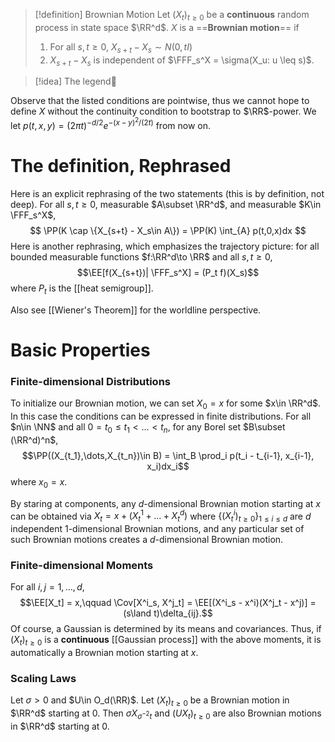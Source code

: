 >[!definition] Brownian Motion
>Let $(X_t)_{t\geq 0}$ be a **continuous** random process in state space $\RR^d$. $X$ is a ==**Brownian motion**== if
>1. For all $s,t \geq 0$, $X_{s+t} - X_s\sim N(0, tI)$
>2. $X_{s+t} - X_s$ is independent of $\FFF_s^X = \sigma(X_u: u \leq s)$.

>[!idea] The legend🤩

Observe that the listed conditions are pointwise, thus we cannot hope to define $X$ without the continuity condition to bootstrap to $\RR$-power. We let $p(t,x,y) = (2\pi t)^{-d/2} e^{-(x-y)^2 / (2t)}$ from now on.

# The definition, Rephrased

Here is an explicit rephrasing of the two statements (this is by definition, not deep). For all $s,t\geq 0$, measurable $A\subset \RR^d$, and measurable $K\in \FFF_s^X$,
$$
\PP(K \cap \{X_{s+t} - X_s\in A\}) = \PP(K) \int_{A} p(t,0,x)dx
$$
Here is another rephrasing, which emphasizes the trajectory picture: for all bounded measurable functions $f:\RR^d\to \RR$ and all $s,t\geq 0$,
$$\EE[f(X_{s+t})| \FFF_s^X] = (P_t f)(X_s)$$where $P_t$ is the [[heat semigroup]].

Also see [[Wiener's Theorem]] for the worldline perspective.

# Basic Properties
### Finite-dimensional Distributions
To initialize our Brownian motion, we can set $X_0 = x$ for some $x\in \RR^d$. In this case the conditions can be expressed in finite distributions. For all $n\in \NN$ and all $0 = t_0\leq t_1 < \dots < t_n$, for any Borel set $B\subset (\RR^d)^n$,$$\PP((X_{t_1},\dots,X_{t_n})\in B) = \int_B \prod_i p(t_i - t_{i-1}, x_{i-1}, x_i)dx_i$$where $x_0 = x$.

By staring at components, any $d$-dimensional Brownian motion starting at $x$ can be obtained via $X_t = x + (X^1_t + \dots + X^d_t)$ where $\{(X^i_t)_{t\geq 0}\}_{1\leq i\leq d}$ are $d$ independent $1$-dimensional Brownian motions, and any particular set of such Brownian motions creates a $d$-dimensional Brownian motion.

### Finite-dimensional Moments
For all $i,j = 1,\dots, d$,$$\EE[X_t] = x,\qquad \Cov[X^i_s, X^j_t] = \EE[(X^i_s - x^i)(X^j_t - x^j)] = (s\land t)\delta_{ij}.$$Of course, a Gaussian is determined by its means and covariances. Thus, if $(X_t)_{t\geq 0}$ is a **continuous** [[Gaussian process]] with the above moments, it is automatically a Brownian motion starting at $x$.

### Scaling Laws
Let $\sigma > 0$ and $U\in O_d(\RR)$. Let $(X_t)_{t\geq 0}$ be a Brownian motion in $\RR^d$ starting at $0$. Then $\sigma X_{\sigma^{-2} t}$ and $(UX_t)_{t\geq 0}$ are also Brownian motions in $\RR^d$ starting at $0$.